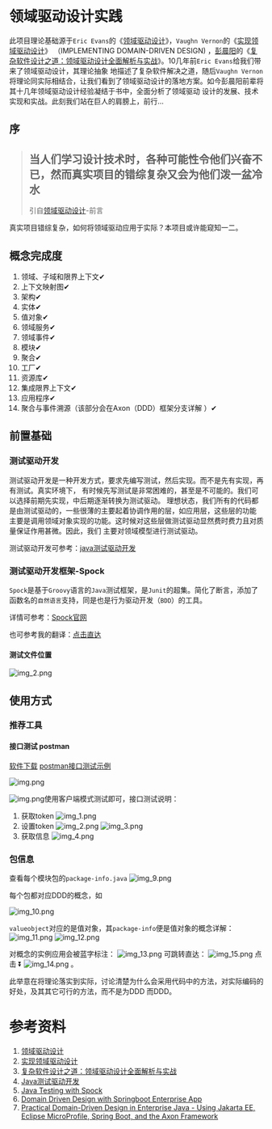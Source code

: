 # 领域驱动设计实践

此项目理论基础源于`Eric Evans`的《[领域驱动设计][ddd]》，`Vaughn Vernon`的《[实现领域驱动设计][ddd-implementation]》 （IMPLEMENTING DOMAIN-DRIVEN
DESIGN)
，[彭晨阳][peng-chen-yang]的《[复杂软件设计之道：领域驱动设计全面解析与实战][peng-chen-yang-book]》。10几年前`Eric Evans`给我们带来了领域驱动设计，其理论抽象
地描述了复杂软件解决之道，随后`Vaughn Vernon`将理论同实际相结合，让我们看到了领域驱动设计的落地方案。如今彭晨阳前辈将其十几年领域驱动设计经验凝结于书中，全面分析了领域驱动
设计的发展、技术实现和实战。此刻我们站在巨人的肩膀上，前行...

## 序

> 当人们学习设计技术时，各种可能性令他们兴奋不已，然而真实项目的错综复杂又会为他们泼一盆冷水
> --
> 引自[领域驱动设计][ddd]-前言

真实项目错综复杂，如何将领域驱动应用于实际？本项目或许能窥知一二。

## 概念完成度

1. 领域、子域和限界上下文✔
2. 上下文映射图✔
3. 架构✔
4. 实体✔
5. 值对象✔
6. 领域服务✔
7. 领域事件✔
8. 模块✔
9. 聚合✔
10. 工厂✔
11. 资源库✔
12. 集成限界上下文✔
13. 应用程序✔
14. 聚合与事件溯源（该部分会在Axon（DDD）框架分支详解 ）✔

## 前置基础

### 测试驱动开发

测试驱动开发是一种开发方式，要求先编写测试，然后实现。而不是先有实现，再有测试。真实环境下， 有时候先写测试是非常困难的，甚至是不可能的。我们可以选择前期先实现，中后期逐渐转换为测试驱动。
理想状态，我们所有的代码都是由测试驱动的，一些很薄的主要起着协调作用的层，如应用层，这些层的功能 主要是调用领域对象实现的功能。这时候对这些层做测试驱动显然费时费力且对质量保证作用甚微。因此，我们 主要对领域模型进行测试驱动。

测试驱动开发可参考：[java测试驱动开发][java-tdd]

### 测试驱动开发框架-Spock

`Spock`是基于`Groovy`语言的`Java`测试框架，是`Junit`的超集。简化了断言，添加了 函数名的`自然语言`支持，同是也是行为驱动开发（`BDD`）的工具。

详情可参考：[Spock官网][spock]

也可参考我的翻译：[点击直达][yuque-spock]

#### 测试文件位置

![img_2.png](image/img_2.png)

## 使用方式

### 推荐工具

#### 接口测试 postman

[软件下载][postman]
[postman接口测试示例][postman-test]

![img.png](image/img_21.png)

![img.png](image/img_16.png)使用客户端模式测试即可，接口测试说明：

1. 获取token
   ![img_1.png](image/img_17.png)
2. 设置token
   ![img_2.png](image/img_18.png)
   ![img_3.png](image/img_19.png)
3. 获取信息
   ![img_4.png](image/img_20.png)

### 包信息

查看每个模块包的`package-info.java`
![img_9.png](image/img_9.png)

每个包都对应DDD的概念，如

![img_10.png](image/img_10.png)

`valueobject`对应的是值对象，其`package-info`便是值对象的概念详解：
![img_11.png](image/img_11.png)
![img_12.png](image/img_12.png)

对概念的实例应用会被蓝字标注：
![img_13.png](image/img_13.png)
可跳转直达：
![img_15.png](image/img_15.png)
点击 ⏬
![img_14.png](image/img_14.png)
。

此举意在将理论落实到实际，讨论清楚为什么会采用代码中的方法，对实际编码的 好处，及其其它可行的方法，而不是为DDD 而DDD。

# 参考资料

1. [领域驱动设计][java-tdd]
1. [实现领域驱动设计][ddd-implementation]
1. [复杂软件设计之道：领域驱动设计全面解析与实战][peng-chen-yang-book]
1. [Java测试驱动开发][java-tdd]
1. [Java Testing with Spock][yuque-spock]
1. [Domain Driven Design with Springboot Enterprise App][ddd-springboot]
1. [Practical Domain-Driven Design in Enterprise Java - Using Jakarta EE, Eclipse MicroProfile, Spring Boot, and the Axon Framework][p-ddd]

[p-ddd]: https://www.amazon.com/Practical-Domain-Driven-Design-Enterprise-Java-ebook/dp/B07XHFZFQ7

[ddd-springboot]: https://www.amazon.com/Domain-Driven-Design-Spring-Boot/dp/1730819389

[peng-chen-yang]: https://www.jdon.com

[peng-chen-yang-book]: https://item.jd.com/12958558.html

[Spock]: https://spockframework.org/

[yuque-spock]: https://www.yuque.com/lugew/spock

[ddd-implementation]: https://kdocs.cn/l/sbM4tTbSgK6m

[ddd]: https://kdocs.cn/l/snqXPOgp8Uh5

[postman]: https://www.postman.com/

[java-tdd]: https://kdocs.cn/l/sv01QHmdhI8S

[postman-test]: https://www.postman.com/grey-crescent-914478/workspace/implimenting-domain-driven-desi~b2c62ddc-0a3c-4cf7-b850-15476a40b9ad/collection/13897285-338c4c7c-c3d5-4c2e-9503-4ebeaa74fe03
